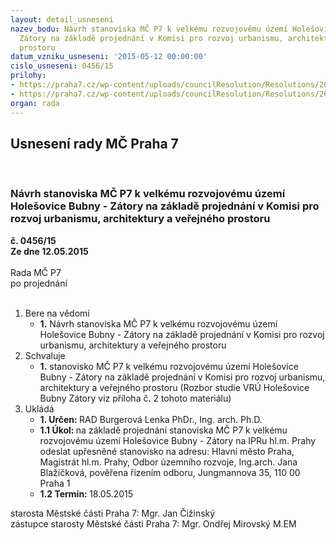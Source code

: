 ```yaml
---
layout: detail_usneseni
nazev_bodu: Návrh stanoviska MČ P7 k velkému rozvojovému území Holešovice Bubny -
  Zátory na základě projednání v Komisi pro rozvoj urbanismu, architektury a veřejného
  prostoru
datum_vzniku_usneseni: '2015-05-12 00:00:00'
cislo_usneseni: 0456/15
prilohy:
- https://praha7.cz/wp-content/uploads/councilResolution/Resolutions/26393/27-15-duv__zprava_vru.doc
- https://praha7.cz/wp-content/uploads/councilResolution/Resolutions/26393/27-15-rozbor_2015-04-17_rev_rb.doc
organ: rada
---
```

<div id="ucUsn_pList" class="usn">
	<span><h2>Usnesení rady MČ Praha 7 </h2>
<br></span><div class="standBody">
<span><h3>Návrh stanoviska MČ P7 k velkému rozvojovému území Holešovice Bubny - Zátory na základě projednání v Komisi pro rozvoj urbanismu, architektury a veřejného prostoru</h3></span><div class="center">
		<strong>č. 0456/15</strong><br>
	</div>
<div class="center">
		<strong>Ze dne 12.05.2015</strong><br><br>
	</div>Rada MČ P7<br> po projednání<br><br><ol>
<li>Bere na vědomí<ul><li>
<strong>1.</strong> Návrh stanoviska MČ P7 k velkému rozvojovému území Holešovice Bubny - Zátory na základě projednání v Komisi pro rozvoj urbanismu, architektury  a veřejného prostoru</li></ul>
</li>
<li>Schvaluje<ul><li>
<strong>1.</strong> stanovisko MČ P7 k velkému rozvojovému území Holešovice Bubny - Zátory na základě projednání v Komisi pro rozvoj urbanismu, architektury a veřejného prostoru (Rozbor studie VRÚ Holešovice Bubny Zátory viz příloha č. 2 tohoto materiálu)</li></ul>
</li>
<li>Ukládá<ul>
<li>
<strong>1. Určen: </strong>RAD Burgerová Lenka PhDr., Ing. arch. Ph.D.</li>
<li>
<strong>1.1 Úkol: </strong>na základě projednání stanoviska MČ P7 k velkému rozvojovému území Holešovice Bubny - Zátory na IPRu hl.m. Prahy odeslat upřesněné stanovisko na adresu: Hlavní město Praha, Magistrát hl.m. Prahy, Odbor územního rozvoje, Ing.arch. Jana Blažíčková, pověřena řízením odboru, Jungmannova 35, 110 00 Praha 1</li>
<li>
<strong>1.2 Termín: </strong>18.05.2015</li>
</ul>
</li>
</ol>starosta Městské části Praha 7: Mgr. Jan Čižinský<br>zástupce starosty Městské části Praha 7: Mgr. Ondřej Mirovský M.EM 
</div>
</div>